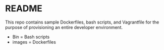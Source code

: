 README
=============

This repo contains sample Dockerfiles, bash scripts, and Vagrantfile for the purpose of provisioning an entire developer environment.

- Bin = Bash scripts
- images = Dockerfiles

